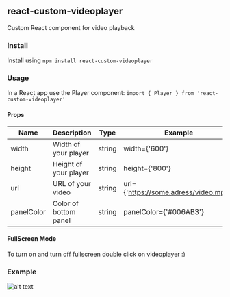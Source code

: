 ## react-custom-videoplayer
Custom React component for video playback

### Install

Install using `npm install react-custom-videoplayer`

### Usage
In a React app use the Player component:
`import { Player } from 'react-custom-videoplayer'`

#### Props
| Name        | Description          | Type        | Example
| ----------- | -----------          | ----------- | ---
| width       | Width of your player | string      | width={'600'}     
| height      | Height of your player| string      | height={'800'}          
| url         | URL of your video    | string      | url={'https://some.adress/video.mp4'} 
| panelColor  | Color of bottom panel| string      | panelColor={'#006AB3'}  

#### FullScreen Mode
To turn on and turn off fullscreen double click on videoplayer :)

### Example
![alt text](https://i.imgur.com/wMjBOPJ.png)